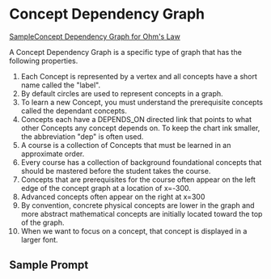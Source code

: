 # Concept Dependency Graph

[SampleConcept Dependency Graph for Ohm's Law](./concept-dependency-graph.html)

A Concept Dependency Graph is a specific type of graph that has the following properties.

1. Each Concept is represented by a vertex and all concepts have a short name called the "label".
2. By default circles are used to represent concepts in a graph.
2. To learn a new Concept, you must understand the prerequisite concepts called the dependant concepts.
3. Concepts each have a DEPENDS_ON directed link that points to what other Concepts any concept depends on.  To keep the chart ink smaller, the abbreviation "dep" is often used.
4. A course is a collection of Concepts that must be learned in an approximate order.
5. Every course has a collection of background foundational concepts that
should be mastered before the student takes the course.
6. Concepts that are prerequisites for the course often appear on the left
edge of the concept graph at a location of x=-300.
7. Advanced concepts often appear on the right at x=300
8. By convention, concrete physical concepts are lower in the graph and more abstract mathematical concepts are initially located toward the top of the graph.
9. When we want to focus on a concept, that concept is displayed in a larger font.

## Sample Prompt

```
```